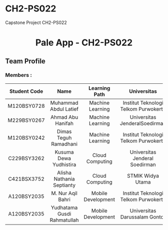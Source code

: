 # CH2-PS022
Capstone Project CH2-PS022

<h1 align="center">Pale App - CH2-PS022</h1>

## Team Profile
### Members :

  | Student Code | Name                       |  Learning Path     | Universitas                             |
  | :-------:   | :-------------------------: | :----------------: | :------------------------------------:  |
  | M120BSY0728 | Muhammad Abdul Latief       | Machine Learning   | Institut Teknologi Telkom Purwokerto    |
  | M229BSY0267 | Ahmad Abu Hanifah           | Machine Learning   | Universitas JenderalSoedirman           |
  | M120BSY0242 | Dimas Teguh Ramadhani       | Machine Learning   | Institut Teknologi Telkom Purwokerto    |
  | C229BSY3262 | Kusuma Dewa Yudhistira      | Cloud Computing    | Universitas Jenderal Soedirman          |
  | C421BSX3752 | Alisha Nathania Septianty   | Cloud Computing    | STMIK Widya Utama                       |
  | A120BSY2035 | M. Nur Aqil Bahri           | Mobile Development | Institut Teknologi Telkom Purwokerto    |
  | A120BSY2035 | Yudhatama Gusdi Rahmatullah | Mobile Development | Universitas Darussalam Gontor           |

